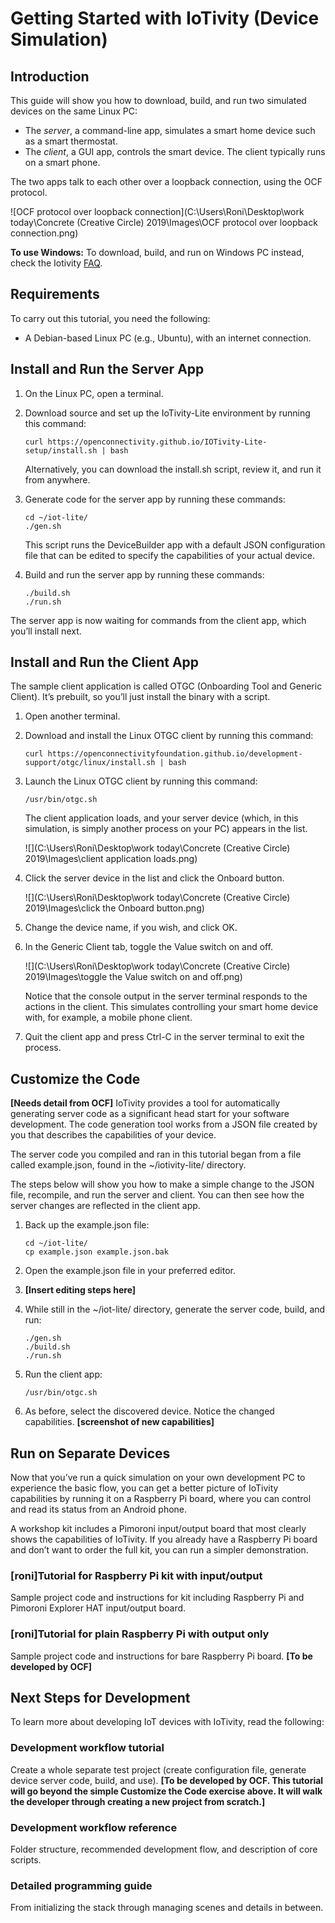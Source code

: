 # Getting Started with IoTivity (Device Simulation)

## Introduction

This guide will show you how to download, build, and run two simulated devices on the same Linux PC:

- The *server*, a command-line app, simulates a smart home device such as a smart thermostat.
- The *client*, a GUI app, controls the smart device. The client typically runs on a smart phone.

The two apps talk to each other over a loopback connection, using the OCF protocol. 

![OCF protocol over loopback connection](C:\Users\Roni\Desktop\work today\Concrete (Creative Circle) 2019\Images\OCF protocol over loopback connection.png)

**To use Windows:** To download, build, and run on Windows PC instead, check the Iotivity [FAQ](https://wiki.iotivity.org/getting_started_troubleshooting_and_faq).

## Requirements

To carry out this tutorial, you need the following:

- A Debian-based Linux PC (e.g., Ubuntu), with an internet connection.

## Install and Run the Server App

1. On the Linux PC, open a terminal.

2. Download source and set up the IoTivity-Lite environment by running this command:

   ```
   curl https://openconnectivity.github.io/IOTivity-Lite-setup/install.sh | bash 
   ```

   Alternatively, you can download the install.sh script, review it, and run it from anywhere. 

3. Generate code for the server app by running these commands:

   ```
   cd ~/iot-lite/
   ./gen.sh
   ```

   This script runs the DeviceBuilder app with a default JSON configuration file that can be edited to specify the capabilities of your actual device.

4. Build and run the server app by running these commands:

   ```
   ./build.sh
   ./run.sh
   ```

The server app is now waiting for commands from the client app, which you’ll install next.

## Install and Run the Client App

The sample client application is called OTGC (Onboarding Tool and Generic Client). It’s prebuilt, so you’ll just install the binary with a script.

1. Open another terminal.

2. Download and install the Linux OTGC client by running this command:

   ```
   curl https://openconnectivityfoundation.github.io/development-support/otgc/linux/install.sh | bash
   ```

3. Launch the Linux OTGC client by running this command:

   ```
   /usr/bin/otgc.sh
   ```

   The client application loads, and your server device (which, in this simulation, is simply another process on your PC) appears in the list.

   ![](C:\Users\Roni\Desktop\work today\Concrete (Creative Circle) 2019\Images\client application loads.png)

4. Click the server device in the list and click the Onboard button.

   ![](C:\Users\Roni\Desktop\work today\Concrete (Creative Circle) 2019\Images\click the Onboard button.png)

6. Change the device name, if you wish, and click OK.

7. In the Generic Client tab, toggle the Value switch on and off. 

   ![](C:\Users\Roni\Desktop\work today\Concrete (Creative Circle) 2019\Images\toggle the Value switch on and off.png)

   Notice that the console output in the server terminal responds to the actions in the client. This simulates controlling your smart home device with, for example, a mobile phone client.

9. Quit the client app and press Ctrl-C in the server terminal to exit the process.

## Customize the Code

**[Needs detail from OCF]**
IoTivity provides a tool for automatically generating server code as a significant head start for your software development. The code generation tool works from a JSON file created by you that describes the capabilities of your device. 

The server code you compiled and ran in this tutorial began from a file called example.json, found in the ~/iotivity-lite/ directory.

The steps below will show you how to make a simple change to the JSON file, recompile, and run the server and client. You can then see how the server changes are reflected in the client app. 

1. Back up the example.json file:

   ```
   cd ~/iot-lite/ 
   cp example.json example.json.bak
   ```

2. Open the example.json file in your preferred editor. 

3. **[Insert editing steps here]**

4. While still in the ~/iot-lite/ directory, generate the server code, build, and run:

   ```
   ./gen.sh
   ./build.sh
   ./run.sh
   ```

5. Run the client app:

   ```
   /usr/bin/otgc.sh
   ```

6. As before, select the discovered device. Notice the changed capabilities.
   **[screenshot of new capabilities]**

## Run on Separate Devices

Now that you’ve run a quick simulation on your own development PC to experience the basic flow, you can get a better picture of IoTivity capabilities by running it on a Raspberry Pi board, where you can control and read its status from an Android phone. 

A workshop kit includes a Pimoroni input/output board that most clearly shows the capabilities of IoTivity. If you already have a Raspberry Pi board and don’t want to order the full kit, you can run a simpler demonstration.

### [roni]Tutorial for Raspberry Pi kit with input/output

Sample project code and instructions for kit including Raspberry Pi and Pimoroni Explorer HAT input/output board.

### [roni]Tutorial for plain Raspberry Pi with output only

Sample project code and instructions for bare Raspberry Pi board. **[To be developed by OCF]**

## Next Steps for Development

To learn more about developing IoT devices with IoTivity, read the following:

### Development workflow tutorial 

Create a whole separate test project (create configuration file, generate device server code, build, and use). **[To be developed by OCF. This tutorial will go beyond the simple Customize the Code exercise above. It will walk the developer through creating a new project from scratch.]**

### Development workflow reference

Folder structure, recommended development flow, and description of core scripts.

### Detailed programming guide

From initializing the stack through managing scenes and details in between.